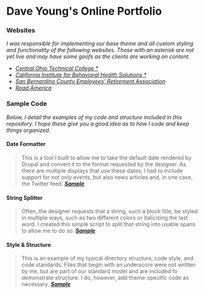 # Dave Young's Online Portfolio

### Websites

*I was responsible for implementing our base theme and all custom styling and functionality of the following websites. Those with an asterisk are not yet live and may have some goofs as the clients are working on content.*

- [_Central Ohio Technical College *_](https://live-cotc2020.pantheonsite.io/)
- [_California Institute for Behavioral Health Solutions *_](https://live-cibhs-2020.pantheonsite.io/)
- [_San Bernardino County Employees' Retirement Association_](https://www.sbcera.org/)
- [_Road America_](https://web.archive.org/web/20200714024038/https://www.roadamerica.com/)

### Sample Code

*Below, I detail the examples of my code and structure included in this repository. I hope these give you a good idea as to how I code and keep things organized.*

#### Date Formatter

> This is a tool I built to allow me to take the default date rendered by Drupal and convert it to the format requested by the designer. As there are multiple displays that use these dates, I had to include support for not only events, but also news articles and, in one case, the Twitter feed. ***[Sample](https://github.com/sixty7ss/code-samples/tree/master/Date%20Formatter)***

#### String Splitter

> Often, the designer requests that a string, such a block title, be styled in multiple ways, such as two different colors or italicizing the last word. I created this simple script to split that string into usable spans to allow me to do so. ***[Sample](https://github.com/sixty7ss/code-samples/tree/master/String%20Splitter)***

#### Style & Structure

> This is an example of my typical directory structure, code style, and code standards. Files that begin with an underscore were not written by me, but are part of our standard model and are included to demonstrate structure. I do, however, add theme-specific code as necessary. ***[Sample](https://github.com/sixty7ss/code-samples/tree/master/Style%20Structure)***
